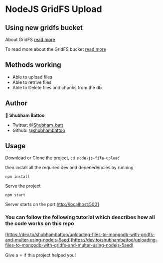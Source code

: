 # NodeJS GridFS Upload

## Using new gridfs bucket

About GridFS [read more](https://docs.mongodb.com/manual/core/gridfs/)

To read more about the GridFS bucket [read more](https://mongodb.github.io/node-mongodb-native/3.2/api/GridFSBucket.html)

## Methods working
<ul>
<li>Able to upload files</li>
<li>Able to retrive files</li>
<li>Able to Delete files and chunks from the db</li>
</ul>

## Author

👤 **Shubham Battoo**

* Twitter: [@Shubham_batt](https://twitter.com/Shubham_batt)
* Github: [@shubhambattoo](https://github.com/shubhambattoo)

## Usage

Download or Clone the project, ``` cd node-js-file-upload ```

then install all the required dev and depenedencies by running

```
npm install
```

Serve the project

```
npm start
```

Server starts on the port [http://localhost:5001](http://localhost:5001)

### You can follow the following tutorial which describes how all the code works on this repo
[https://dev.to/shubhambattoo/uploading-files-to-mongodb-with-gridfs-and-multer-using-nodejs-5aed](https://dev.to/shubhambattoo/uploading-files-to-mongodb-with-gridfs-and-multer-using-nodejs-5aed)



Give a ⭐️ if this project helped you!
